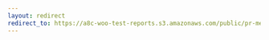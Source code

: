 ```yaml
---
layout: redirect
redirect_to: https://a8c-woo-test-reports.s3.amazonaws.com/public/pr-merge/39871/e2e/index.html
---
```

